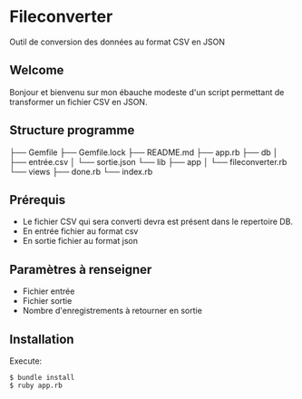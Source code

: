 # Fileconverter

Outil de conversion des données au format CSV en JSON

## Welcome
Bonjour et bienvenu sur mon ébauche modeste d'un script permettant de transformer un fichier CSV en JSON.

## Structure programme
├── Gemfile
├── Gemfile.lock
├── README.md
├── app.rb
├── db
│   ├── entrée.csv
│   └── sortie.json
└── lib
	├── app
	│   └── fileconverter.rb
	└── views
    		├── done.rb
    		└── index.rb

## Prérequis

- Le fichier CSV qui sera converti devra est présent dans le repertoire DB.
- En entrée fichier au format csv
- En sortie fichier au format json

## Paramètres à renseigner
- Fichier entrée
- Fichier sortie
- Nombre d'enregistrements à retourner en sortie

## Installation

Execute:

    $ bundle install
    $ ruby app.rb




